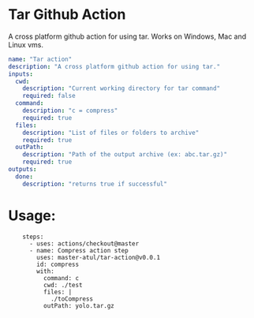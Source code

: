 # Tar Github Action

A cross platform github action for using tar.
Works on Windows, Mac and Linux vms.

```yaml
name: "Tar action"
description: "A cross platform github action for using tar."
inputs:
  cwd:
    description: "Current working directory for tar command"
    required: false
  command:
    description: "c = compress"
    required: true
  files:
    description: "List of files or folders to archive"
    required: true
  outPath:
    description: "Path of the output archive (ex: abc.tar.gz)"
    required: true
outputs:
  done:
    description: "returns true if successful"
```

# Usage:

```
    steps:
      - uses: actions/checkout@master
      - name: Compress action step
        uses: master-atul/tar-action@v0.0.1
        id: compress
        with:
          command: c
          cwd: ./test
          files: |
            ./toCompress
          outPath: yolo.tar.gz
```
